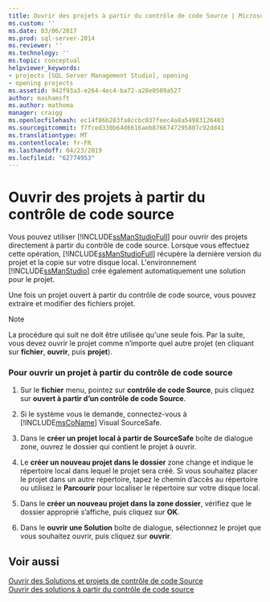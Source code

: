 ```yaml
---
title: Ouvrir des projets à partir du contrôle de code Source | Microsoft Docs
ms.custom: ''
ms.date: 03/06/2017
ms.prod: sql-server-2014
ms.reviewer: ''
ms.technology: ''
ms.topic: conceptual
helpviewer_keywords:
- projects [SQL Server Management Studio], opening
- opening projects
ms.assetid: 942f93a3-e264-4ec4-ba72-a28e0509a527
author: mashamsft
ms.author: mathoma
manager: craigg
ms.openlocfilehash: ec14f86b283fa8ccbc037feec4a8a54983126403
ms.sourcegitcommit: f7fced330b64d6616aeb8766747295807c92dd41
ms.translationtype: MT
ms.contentlocale: fr-FR
ms.lasthandoff: 04/23/2019
ms.locfileid: "62774953"
---
```

# <a name="open-projects-from-source-control"></a>Ouvrir des projets à partir du contrôle de code source
  Vous pouvez utiliser [!INCLUDE[ssManStudioFull](../includes/ssmanstudiofull-md.md)] pour ouvrir des projets directement à partir du contrôle de code source. Lorsque vous effectuez cette opération, [!INCLUDE[ssManStudioFull](../includes/ssmanstudiofull-md.md)] récupère la dernière version du projet et la copie sur votre disque local. L'environnement [!INCLUDE[ssManStudio](../includes/ssmanstudio-md.md)] crée également automatiquement une solution pour le projet.  
  
 Une fois un projet ouvert à partir du contrôle de code source, vous pouvez extraire et modifier des fichiers projet.  
  
> [!NOTE]  
>  La procédure qui suit ne doit être utilisée qu'une seule fois. Par la suite, vous devez ouvrir le projet comme n’importe quel autre projet (en cliquant sur **fichier**, **ouvrir**, puis **projet**).  
  
### <a name="to-open-a-project-from-source-control"></a>Pour ouvrir un projet à partir du contrôle de code source  
  
1.  Sur le **fichier** menu, pointez sur **contrôle de code Source**, puis cliquez sur **ouvert à partir d’un contrôle de code Source**.  
  
2.  Si le système vous le demande, connectez-vous à [!INCLUDE[msCoName](../includes/msconame-md.md)] Visual SourceSafe.  
  
3.  Dans le **créer un projet local à partir de SourceSafe** boîte de dialogue zone, ouvrez le dossier qui contient le projet à ouvrir.  
  
4.  Le **créer un nouveau projet dans le dossier** zone change et indique le répertoire local dans lequel le projet sera créé. Si vous souhaitez placer le projet dans un autre répertoire, tapez le chemin d’accès au répertoire ou utilisez le **Parcourir** pour localiser le répertoire sur votre disque local.  
  
5.  Dans le **créer un nouveau projet dans la zone dossier**, vérifiez que le dossier approprié s’affiche, puis cliquez sur **OK**.  
  
6.  Dans le **ouvrir une Solution** boîte de dialogue, sélectionnez le projet que vous souhaitez ouvrir, puis cliquez sur **ouvrir**.  
  
## <a name="see-also"></a>Voir aussi  
 [Ouvrir des Solutions et projets de contrôle de code Source](../../2014/database-engine/open-solutions-and-projects-from-source-control.md)   
 [Ouvrir des solutions à partir du contrôle de code source](../../2014/database-engine/open-solutions-from-source-control.md)  
  
  
